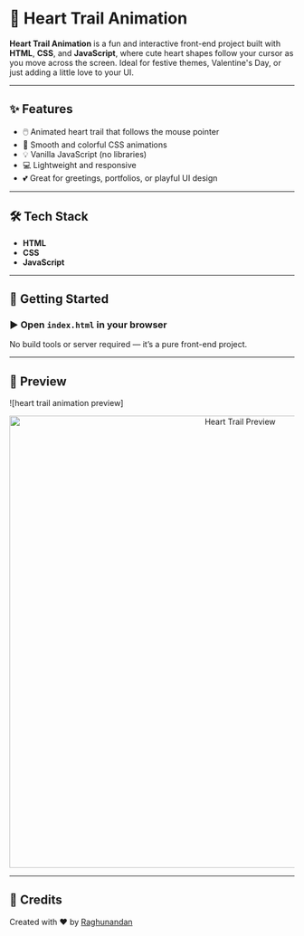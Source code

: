 # 💖 Heart Trail Animation

**Heart Trail Animation** is a fun and interactive front-end project built with **HTML**, **CSS**, and **JavaScript**, where cute heart shapes follow your cursor as you move across the screen. Ideal for festive themes, Valentine's Day, or just adding a little love to your UI.

---

## ✨ Features

- 🖱️ Animated heart trail that follows the mouse pointer
- 🎨 Smooth and colorful CSS animations
- 💡 Vanilla JavaScript (no libraries)
- 💻 Lightweight and responsive
- 💕 Great for greetings, portfolios, or playful UI design

---

## 🛠 Tech Stack

- **HTML**
- **CSS**
- **JavaScript**

---

## 🚀 Getting Started

### ▶️ Open `index.html` in your browser
No build tools or server required — it’s a pure front-end project.

---

## 📸 Preview

![heart trail animation preview]<p align="center">
  <img src="https://github.com/user-attachments/assets/e6979536-0ef1-41c8-83d9-45436a62efac" alt="Heart Trail Preview" width="800" />
</p>


---

## 🙌 Credits
Created with ❤️ by [Raghunandan](https://github.com/Raghunandan0)


